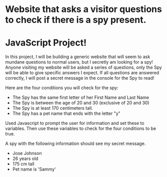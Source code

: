 # Website that asks a visitor questions to check if there is a spy present. 

<!DOCTYPE html>
<html lang="en" dir="ltr">
  <head>
    <meta charset="utf-8">
    <link rel="stylesheet" href="project.css">
    <link href="https://fonts.googleapis.com/css2?family=STIX+Two+Text&display=swap" rel="stylesheet">
    <link href="https://cdn.jsdelivr.net/npm/bootstrap@5.1.0/dist/css/bootstrap.min.css" rel="stylesheet" integrity="sha384-KyZXEAg3QhqLMpG8r+8fhAXLRk2vvoC2f3B09zVXn8CA5QIVfZOJ3BCsw2P0p/We" crossorigin="anonymous">
    
  </head>
  <body>
    <div class="container">
      <h1>JavaScript Project!</h1>
      <p>In this project, I will be building a generic website that will seem to ask mundane questions to normal users, but I secretly am looking for a spy! Anyone visiting my website will be asked a series of questions, only the Spy will be able to give specific answers I expect. If all questions are answered correctly, I will post a secret message in the console for the Spy to read!</p>
      <p>Here are the four conditions you will check for the spy: </p>
      <ul>
        <li>The Spy has the same first letter of her First Name and Last Name </li>
        <li>The Spy is between the age of 20 and 30 (exclusive of 20 and 30) </li>
        <li>The Spy is at least 170 centimeters tall. </li>
        <li>The Spy has a pet name that ends with the letter "y" </li>
      </ul>
        <p>Used Javascript to prompt the user for information and set these to variables. Then use these variables to check for the four conditions to be true. </p>
        <p>A spy with the following information should see my secret message.</p>
      <ul>
        <li>Jose Johnson </li>
        <li>26 years old </li>
        <li>175 cm tall</li>
        <li>Pet name is 'Sammy'</li>
      </ul>

    
    
  </body>
</html>


